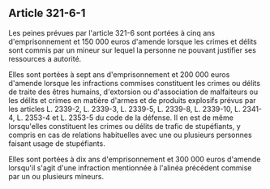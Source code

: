 Article 321-6-1
----
Les peines prévues par l'article 321-6 sont portées à cinq ans d'emprisonnement
et 150 000 euros d'amende lorsque les crimes et délits sont commis par un mineur
sur lequel la personne ne pouvant justifier ses ressources a autorité.

Elles sont portées à sept ans d'emprisonnement et 200 000 euros d'amende lorsque
les infractions commises constituent les crimes ou délits de traite des êtres
humains, d'extorsion ou d'association de malfaiteurs ou les délits et crimes en
matière d'armes et de produits explosifs prévus par les articles L. 2339-2, L.
2339-3, L. 2339-5, L. 2339-8, L. 2339-10, L. 2341-4, L. 2353-4 et L. 2353-5 du
code de la défense. Il en est de même lorsqu'elles constituent les crimes ou
délits de trafic de stupéfiants, y compris en cas de relations habituelles avec
une ou plusieurs personnes faisant usage de stupéfiants.

Elles sont portées à dix ans d'emprisonnement et 300 000 euros d'amende
lorsqu'il s'agit d'une infraction mentionnée à l'alinéa précédent commise par un
ou plusieurs mineurs.

